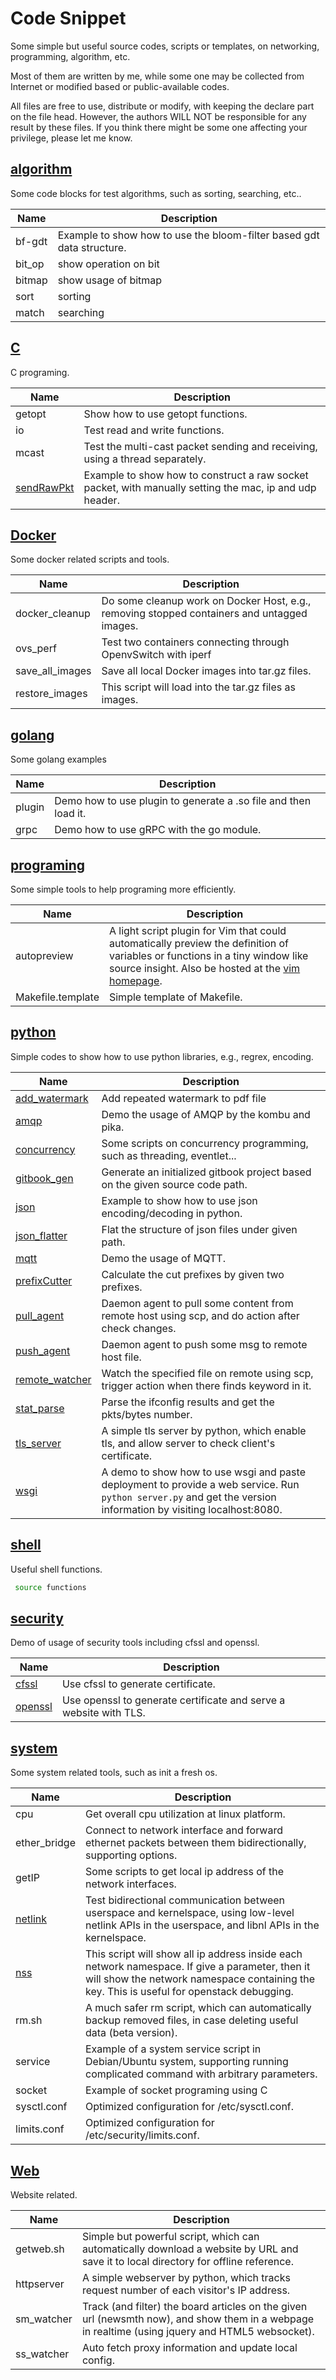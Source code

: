 Code Snippet
============

Some simple but useful source codes, scripts or templates, on networking, programming, algorithm, etc.

Most of them are written by me, while some one may be collected from Internet or modified based or public-available codes.

All files are free to use, distribute or modify, with keeping the declare part on the file head. However, the authors WILL NOT be responsible for any result by these files. If you think there might be some one affecting your privilege, please let me know.


## [algorithm](algorithm)
Some code blocks for test algorithms, such as sorting, searching, etc..

Name | Description
-- | --
bf-gdt | Example to show how to use the bloom-filter based gdt data structure.
bit_op | show operation on bit
bitmap | show usage of bitmap
sort | sorting
match | searching

## [C](c)

C programing.

Name | Description
-- | --
getopt | Show how to use getopt functions.
io | Test read and write functions.
mcast | Test the multi-cast packet sending and receiving, using a thread separately.
[sendRawPkt](c/sendRawPkt) | Example to show how to construct a raw socket packet, with manually setting the mac, ip and udp header.

## [Docker](docker)
Some docker related scripts and tools.

Name | Description
-- | --
docker_cleanup | Do some cleanup work on Docker Host, e.g., removing stopped containers and untagged images.
ovs_perf | Test two containers connecting through OpenvSwitch with iperf
save_all_images | Save all local Docker images into tar.gz files.
restore_images | This script will load into the tar.gz files as images.

## [golang](golnag)
Some golang examples

Name | Description
-- | --
plugin | Demo how to use plugin to generate a .so file and then load it.
grpc | Demo how to use gRPC with the go module.

## [programing](programing)
Some simple tools to help programing more efficiently.

Name | Description
-- | --
autopreview | A light script plugin for Vim that could automatically preview the definition of variables or functions in a tiny window like source insight. Also be hosted at the [vim homepage](http://www.vim.org/scripts/script.php?script_id=2228).
Makefile.template | Simple template of Makefile.

## [python](python)
Simple codes to show how to use python libraries, e.g., regrex, encoding.

Name | Description
-- | --
[add_watermark](python/add_watermark.py) | Add repeated watermark to pdf file
[amqp](python/amqp) | Demo the usage of AMQP by the kombu and pika.
[concurrency](python/concurrency)  | Some scripts on concurrency programming, such as threading, eventlet...
[gitbook_gen](python/gitbook_gen.py)  | Generate an initialized gitbook project based on the given source code path.
[json](python/json)  | Example to show how to use json encoding/decoding in python.
[json_flatter](python/json_flatter.py)  | Flat the structure of json files under given path.
[mqtt](python/mqtt)  | Demo the usage of MQTT.
[prefixCutter](python/prefixCutter.py)  | Calculate the cut prefixes by given two prefixes.
[pull_agent](python/pull_agent.py)  | Daemon agent to pull some content from remote host using scp, and do action after check changes.
[push_agent](python/push_agent.py)  | Daemon agent to push some msg to remote host file.
[remote_watcher](python/remote_watcher.py)  | Watch the specified file on remote using scp, trigger action when there finds keyword in it.
[stat_parse](python/stat_parse)  | Parse the ifconfig results and get the pkts/bytes number.
[tls_server](python/tls_server)  | A simple tls server by python, which enable tls, and allow server to check client's certificate.
[wsgi](python/wsgi)  | A demo to show how to use wsgi and paste deployment to provide a web service. Run `python server.py` and get the version information by visiting localhost:8080.

## [shell](shell)
Useful shell functions.

```bash
 source functions
```

## [security](security)
Demo of usage of security tools including cfssl and openssl.

Name | Description
-- | --
[cfssl](security/cfssl) | Use cfssl to generate certificate.
[openssl](security/openssl) | Use openssl to generate certificate and serve a website with TLS.

## [system](system)
Some system related tools, such as init a fresh os.

Name | Description
-- | --
cpu | Get overall cpu utilization at linux platform.
ether_bridge | Connect to network interface and forward ethernet packets between them bidirectionally, supporting options.
getIP | Some scripts to get local ip address of the network interfaces.
[netlink](system/netlink) | Test bidirectional communication between userspace and kernelspace, using low-level netlink APIs in the userspace, and libnl APIs in the kernelspace.
[nss](system/nss) | This script will show all ip address inside each network namespace. If give a parameter, then it will show the network namespace containing the key. This is useful for openstack debugging.
rm.sh | A much safer rm script, which can automatically backup removed files, in case deleting useful data (beta version).
service | Example of a system service script in Debian/Ubuntu system, supporting running complicated command with arbitrary parameters.
socket | Example of socket programing using C
sysctl.conf | Optimized configuration for /etc/sysctl.conf.
limits.conf | Optimized configuration for /etc/security/limits.conf.

## [Web](web)

Website related.

Name | Description
-- | --
getweb.sh | Simple but powerful script, which can automatically download a website by URL and save it to local directory for offline reference.
httpserver | A simple webserver by python, which tracks request number of each visitor's IP address.
sm_watcher | Track (and filter) the board articles on the given url (newsmth now), and show them in a webpage in realtime (using jquery and HTML5 websocket).
ss_watcher | Auto fetch proxy information and update local config.

